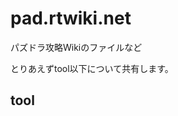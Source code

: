 # pad.rtwiki.net
パズドラ攻略Wikiのファイルなど

とりあえずtool以下について共有します。

## tool

[モンスター所有率を表示]: http://nemusg.com/archives/clear.html
